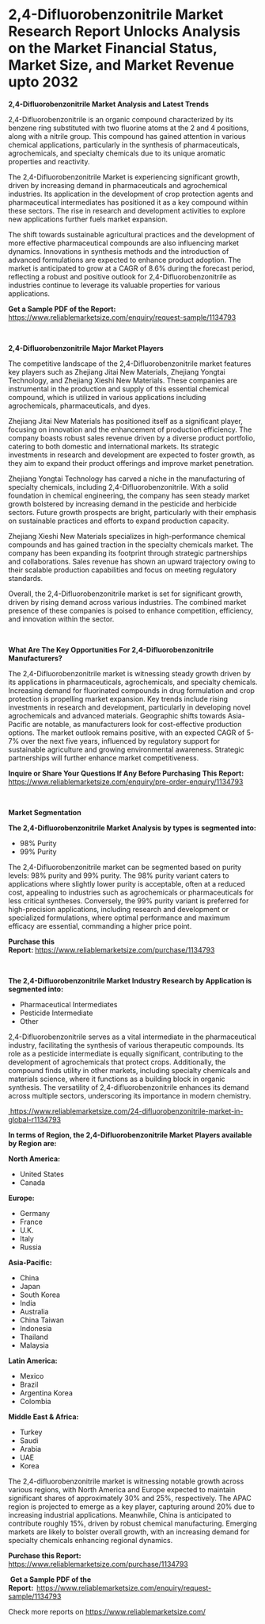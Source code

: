 <p><h1>2,4-Difluorobenzonitrile Market Research Report Unlocks Analysis on the Market Financial Status, Market Size, and Market Revenue upto 2032</h1></p><p><strong>2,4-Difluorobenzonitrile Market Analysis and Latest Trends</strong></p>
<p><p>2,4-Difluorobenzonitrile is an organic compound characterized by its benzene ring substituted with two fluorine atoms at the 2 and 4 positions, along with a nitrile group. This compound has gained attention in various chemical applications, particularly in the synthesis of pharmaceuticals, agrochemicals, and specialty chemicals due to its unique aromatic properties and reactivity.</p><p>The 2,4-Difluorobenzonitrile Market is experiencing significant growth, driven by increasing demand in pharmaceuticals and agrochemical industries. Its application in the development of crop protection agents and pharmaceutical intermediates has positioned it as a key compound within these sectors. The rise in research and development activities to explore new applications further fuels market expansion.</p><p>The shift towards sustainable agricultural practices and the development of more effective pharmaceutical compounds are also influencing market dynamics. Innovations in synthesis methods and the introduction of advanced formulations are expected to enhance product adoption. The market is anticipated to grow at a CAGR of 8.6% during the forecast period, reflecting a robust and positive outlook for 2,4-Difluorobenzonitrile as industries continue to leverage its valuable properties for various applications.</p></p>
<p><strong>Get a Sample PDF of the Report:&nbsp;</strong> <a href="https://www.reliablemarketsize.com/enquiry/request-sample/1134793?utm_campaign=2462&utm_medium=2&utm_source=Github&utm_content=ia&utm_term=25032025&utm_id=24-difluorobenzonitrile">https://www.reliablemarketsize.com/enquiry/request-sample/1134793</a></p>
<p>&nbsp;</p>
<p><strong>2,4-Difluorobenzonitrile Major Market Players</strong></p>
<p><p>The competitive landscape of the 2,4-Difluorobenzonitrile market features key players such as Zhejiang Jitai New Materials, Zhejiang Yongtai Technology, and Zhejiang Xieshi New Materials. These companies are instrumental in the production and supply of this essential chemical compound, which is utilized in various applications including agrochemicals, pharmaceuticals, and dyes.</p><p>Zhejiang Jitai New Materials has positioned itself as a significant player, focusing on innovation and the enhancement of production efficiency. The company boasts robust sales revenue driven by a diverse product portfolio, catering to both domestic and international markets. Its strategic investments in research and development are expected to foster growth, as they aim to expand their product offerings and improve market penetration.</p><p>Zhejiang Yongtai Technology has carved a niche in the manufacturing of specialty chemicals, including 2,4-Difluorobenzonitrile. With a solid foundation in chemical engineering, the company has seen steady market growth bolstered by increasing demand in the pesticide and herbicide sectors. Future growth prospects are bright, particularly with their emphasis on sustainable practices and efforts to expand production capacity.</p><p>Zhejiang Xieshi New Materials specializes in high-performance chemical compounds and has gained traction in the specialty chemicals market. The company has been expanding its footprint through strategic partnerships and collaborations. Sales revenue has shown an upward trajectory owing to their scalable production capabilities and focus on meeting regulatory standards. </p><p>Overall, the 2,4-Difluorobenzonitrile market is set for significant growth, driven by rising demand across various industries. The combined market presence of these companies is poised to enhance competition, efficiency, and innovation within the sector.</p></p>
<p>&nbsp;</p>
<p><strong>What Are The Key Opportunities For 2,4-Difluorobenzonitrile Manufacturers?</strong></p>
<p><p>The 2,4-Difluorobenzonitrile market is witnessing steady growth driven by its applications in pharmaceuticals, agrochemicals, and specialty chemicals. Increasing demand for fluorinated compounds in drug formulation and crop protection is propelling market expansion. Key trends include rising investments in research and development, particularly in developing novel agrochemicals and advanced materials. Geographic shifts towards Asia-Pacific are notable, as manufacturers look for cost-effective production options. The market outlook remains positive, with an expected CAGR of 5-7% over the next five years, influenced by regulatory support for sustainable agriculture and growing environmental awareness. Strategic partnerships will further enhance market competitiveness.</p></p>
<p><strong>Inquire or Share Your Questions If Any Before Purchasing This Report:</strong> <a href="https://www.reliablemarketsize.com/enquiry/pre-order-enquiry/1134793?utm_campaign=2462&utm_medium=2&utm_source=Github&utm_content=ia&utm_term=25032025&utm_id=24-difluorobenzonitrile">https://www.reliablemarketsize.com/enquiry/pre-order-enquiry/1134793</a></p>
<p>&nbsp;</p>
<p><strong>Market Segmentation</strong></p>
<p><strong>The 2,4-Difluorobenzonitrile Market Analysis by types is segmented into:</strong></p>
<p><ul><li>98% Purity</li><li>99% Purity</li></ul></p>
<p><p>The 2,4-Difluorobenzonitrile market can be segmented based on purity levels: 98% purity and 99% purity. The 98% purity variant caters to applications where slightly lower purity is acceptable, often at a reduced cost, appealing to industries such as agrochemicals or pharmaceuticals for less critical syntheses. Conversely, the 99% purity variant is preferred for high-precision applications, including research and development or specialized formulations, where optimal performance and maximum efficacy are essential, commanding a higher price point.</p></p>
<p><strong>Purchase this Report:&nbsp;</strong><a href="https://www.reliablemarketsize.com/purchase/1134793?utm_campaign=2462&utm_medium=2&utm_source=Github&utm_content=ia&utm_term=25032025&utm_id=24-difluorobenzonitrile">https://www.reliablemarketsize.com/purchase/1134793</a></p>
<p>&nbsp;</p>
<p><strong>The 2,4-Difluorobenzonitrile Market Industry Research by Application is segmented into:</strong></p>
<p><ul><li>Pharmaceutical Intermediates</li><li>Pesticide Intermediate</li><li>Other</li></ul></p>
<p><p>2,4-Difluorobenzonitrile serves as a vital intermediate in the pharmaceutical industry, facilitating the synthesis of various therapeutic compounds. Its role as a pesticide intermediate is equally significant, contributing to the development of agrochemicals that protect crops. Additionally, the compound finds utility in other markets, including specialty chemicals and materials science, where it functions as a building block in organic synthesis. The versatility of 2,4-difluorobenzonitrile enhances its demand across multiple sectors, underscoring its importance in modern chemistry.</p></p>
<p><a href="https://www.reliablemarketsize.com/24-difluorobenzonitrile-market-in-global-r1134793?utm_campaign=2462&utm_medium=2&utm_source=Github&utm_content=ia&utm_term=25032025&utm_id=24-difluorobenzonitrile">&nbsp;https://www.reliablemarketsize.com/24-difluorobenzonitrile-market-in-global-r1134793</a></p>
<p><strong>In terms of Region, the 2,4-Difluorobenzonitrile Market Players available by Region are:</strong></p>
<p>
    <p> <strong> North America: </strong>
        <ul>
            <li>United States</li>
            <li>Canada</li>
        </ul>
        </p> 
    <p> <strong> Europe: </strong>
        <ul>
            <li>Germany</li>
            <li>France</li>
            <li>U.K.</li>
            <li>Italy</li>
            <li>Russia</li>
        </ul>
        </p> 
    <p> <strong> Asia-Pacific: </strong>
        <ul>
            <li>China</li>
            <li>Japan</li>
            <li>South Korea</li>
            <li>India</li>
            <li>Australia</li>
            <li>China Taiwan</li>
            <li>Indonesia</li>
            <li>Thailand</li>
            <li>Malaysia</li>
        </ul>
        </p> 
    <p> <strong> Latin America: </strong>
        <ul>
            <li>Mexico</li>
            <li>Brazil</li>
            <li>Argentina Korea</li>
            <li>Colombia</li>
        </ul>
        </p> 
    <p> <strong> Middle East & Africa: </strong>
        <ul>
            <li>Turkey</li>
            <li>Saudi</li>
            <li>Arabia</li>
            <li>UAE</li>
            <li>Korea</li>
        </ul>
    </p>
    </p>
<p><p>The 2,4-difluorobenzonitrile market is witnessing notable growth across various regions, with North America and Europe expected to maintain significant shares of approximately 30% and 25%, respectively. The APAC region is projected to emerge as a key player, capturing around 20% due to increasing industrial applications. Meanwhile, China is anticipated to contribute roughly 15%, driven by robust chemical manufacturing. Emerging markets are likely to bolster overall growth, with an increasing demand for specialty chemicals enhancing regional dynamics.</p></p>
<p><strong>Purchase this Report: </strong><a href="https://www.reliablemarketsize.com/purchase/1134793?utm_campaign=2462&utm_medium=2&utm_source=Github&utm_content=ia&utm_term=25032025&utm_id=24-difluorobenzonitrile">https://www.reliablemarketsize.com/purchase/1134793</a></p>
<p>&nbsp;<strong>Get a Sample PDF of the Report:&nbsp;&nbsp;</strong><a href="https://www.reliablemarketsize.com/enquiry/request-sample/1134793?utm_campaign=2462&utm_medium=2&utm_source=Github&utm_content=ia&utm_term=25032025&utm_id=24-difluorobenzonitrile">https://www.reliablemarketsize.com/enquiry/request-sample/1134793</a></p>
<p><strong></strong></p>
<p>Check more reports on <a href="https://www.reliablemarketsize.com/?utm_campaign=2462&utm_medium=2&utm_source=Github&utm_content=ia&utm_term=25032025&utm_id=24-difluorobenzonitrile">https://www.reliablemarketsize.com/</a></p>